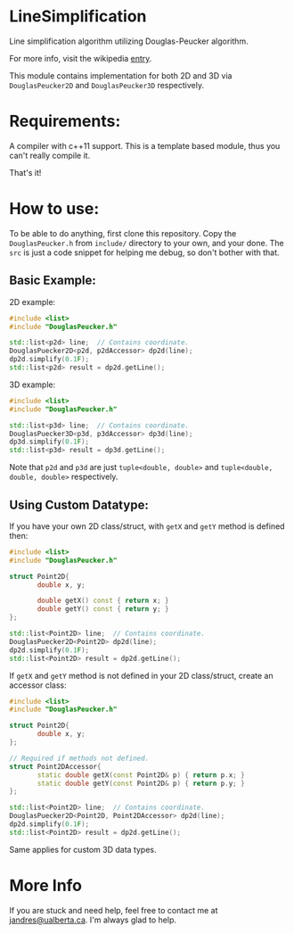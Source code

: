 # LineSimplification
Line simplification algorithm utilizing Douglas-Peucker algorithm.

For more info, visit the wikipedia [entry](http://en.wikipedia.org/wiki/Ramer%E2%80%93Douglas%E2%80%93Peucker_algorithm).

This module contains implementation for both 2D and 3D via ```DouglasPeucker2D``` and ```DouglasPeucker3D``` respectively.

# Requirements:
A compiler with c++11 support. This is a template based module, thus you can't really compile it.

That's it!

# How to use:
To be able to do anything, first clone this repository. Copy the ```DouglasPeucker.h``` from ```include/``` directory to your own, and your done. The ```src``` is just a code snippet for helping me debug, so don't bother with that.

## Basic Example:
2D example:

```cpp
#include <list>
#include "DouglasPeucker.h"

std::list<p2d> line;  // Contains coordinate.
DouglasPuecker2D<p2d, p2dAccessor> dp2d(line);
dp2d.simplify(0.1F);
std::list<p2d> result = dp2d.getLine();
```

3D example:
```cpp
#include <list>
#include "DouglasPeucker.h"

std::list<p3d> line;  // Contains coordinate.
DouglasPuecker3D<p3d, p3dAccessor> dp3d(line);
dp3d.simplify(0.1F);
std::list<p3d> result = dp3d.getLine();
```

Note that ```p2d``` and ```p3d``` are just ```tuple<double, double>``` and ```tuple<double, double, double>``` respectively.

## Using Custom Datatype:
If you have your own 2D class/struct, with ```getX``` and ```getY``` method is defined then:
```cpp
#include <list>
#include "DouglasPeucker.h"

struct Point2D{
       double x, y;

       double getX() const { return x; }
       double getY() const { return y; }
};

std::list<Point2D> line;  // Contains coordinate.
DouglasPuecker2D<Point2D> dp2d(line);
dp2d.simplify(0.1F);
std::list<Point2D> result = dp2d.getLine();
```

If ```getX``` and ```getY``` method is not defined in your 2D class/struct, create an accessor class:
```cpp
#include <list>
#include "DouglasPeucker.h"

struct Point2D{
       double x, y;
};

// Required if methods not defined.
struct Point2DAccessor{
       static double getX(const Point2D& p) { return p.x; }
       static double getY(const Point2D& p) { return p.y; }
};

std::list<Point2D> line;  // Contains coordinate.
DouglasPuecker2D<Point2D, Point2DAccessor> dp2d(line);
dp2d.simplify(0.1F);
std::list<Point2D> result = dp2d.getLine();
```

Same applies for custom 3D data types.

# More Info
If you are stuck and need help, feel free to contact me at <jandres@ualberta.ca>. I'm always glad to help.
